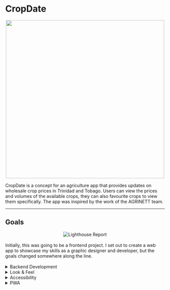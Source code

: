 # CropDate

<div align='center'><img src='https://github.com/GrandeMan/CropDate/assets/114616062/1cdc09fb-19dd-49b6-9deb-5fd733d500d4' height='500' /></div>


CropDate is a concept for an agriculture app that provides updates on wholesale crop prices in Trinidad and Tobago. Users can view the prices and volumes of the available crops, they can also favourite crops to view them specifically. The app was inspired by the work of the AGRINETT team.


<hr/> 

## Goals
<div align='center'><img src='https://github.com/GrandeMan/CropDate/assets/114616062/5c5731eb-1564-474c-ae4a-a152f50d8dd8' alt='Lighthouse Report'/></div>

<br/>
Initially, this was going to be a frontend project. I set out to create a web app to showcase my skills as a graphic designer and developer, but the goals changed somewhere along the line. 
<br/>
<br/>

<details> 
  <summary>Backend Development</summary>
  <br/>
  <p>During development I thought it would be cool to display graphs of the changes in crop prices and volumes. At the time I was using an API made by the AGRINETT team for another app, this API only provided daily updates so I tried to get in touch with someone from the team, but I didn't get a reply. I felt like omitting the feature altogether, but the app felt unfinished (and I <i>really</i> wanted those graphs) so I decided to give making a server a try. In the end, I learnt about node, typescript, PQL, databases, cron jobs, deploying, and a <b>LOT</b> about debugging; but, most importantly, I got the graphs to work! You can <a href='https://github.com/GrandeMan/CropDate-server'>view the server repo</a> to see more.</p>
</details>

<details>
  <summary>Look & Feel</summary>
  <br/>
  <p>I set out to create clean code and a clean aesthetic. I used tailwind to style which is almost like another language if you aren't familiar with it, I enjoyed this part of the process because I could see my project coming together in real-time. I especially paid attention to the animations and the general flow of the app - it had to look good and be responsive. </p>
</details>

<details>
  <summary>Accessibility</summary>
  <br/>
  <p>WAI-ARIA was something that I made a point to apply. I knew what it was but I hadn't applied the knowledge much outside of forms so I saw this as an opportunity to learn how to implement it in a 'real' app. </p>
</details>

<details>
  <summary>PWA</summary>
  <br/>
  <p>This, in my opinion, was essential for the app to be considered a success. Maybe you're in a garden and want to check something on the app, but you're disconnected. It'd be frustrating if you, as a farmer in this case, wanted to view the last update and had to wait until you were next connected to the internet. That isn't an issue here, the app is downloadable and functional when offline. </p>
</details>








